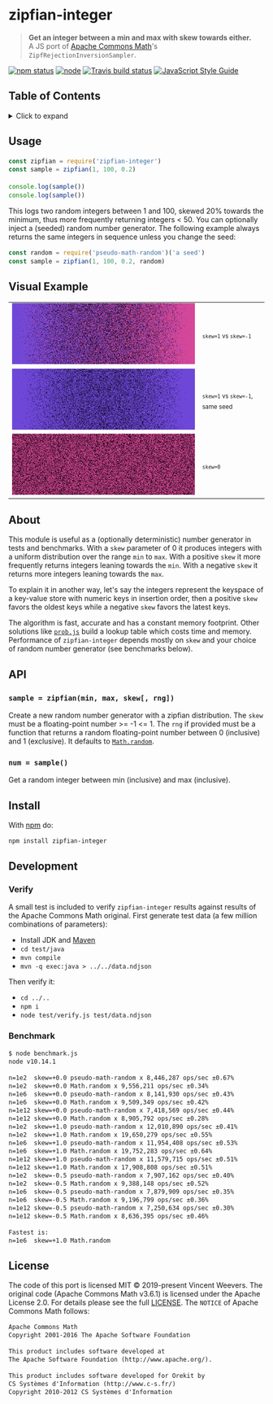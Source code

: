 # zipfian-integer

> **Get an integer between a min and max with skew towards either.**  
> A JS port of [Apache Commons Math](http://commons.apache.org/math/)'s `ZipfRejectionInversionSampler`.

[![npm status](http://img.shields.io/npm/v/zipfian-integer.svg)](https://www.npmjs.org/package/zipfian-integer)
[![node](https://img.shields.io/node/v/zipfian-integer.svg)](https://www.npmjs.org/package/zipfian-integer)
[![Travis build status](https://img.shields.io/travis/vweevers/zipfian-integer.svg?label=travis)](http://travis-ci.org/vweevers/zipfian-integer)
[![JavaScript Style Guide](https://img.shields.io/badge/code_style-standard-brightgreen.svg)](https://standardjs.com)

## Table of Contents

<details><summary>Click to expand</summary>

- [Usage](#usage)
- [Visual Example](#visual-example)
- [About](#about)
- [API](#api)
- [Install](#install)
- [Development](#development)
- [License](#license)

</details>

## Usage

```js
const zipfian = require('zipfian-integer')
const sample = zipfian(1, 100, 0.2)

console.log(sample())
console.log(sample())
```

This logs two random integers between 1 and 100, skewed 20% towards the minimum, thus more frequently returning integers &lt; 50. You can optionally inject a (seeded) random number generator. The following example always returns the same integers in sequence unless you change the seed:

```js
const random = require('pseudo-math-random')('a seed')
const sample = zipfian(1, 100, 0.2, random)
```

## Visual Example

<table>
<tr>
  <td><img src="img/1.png" /></td>
  <td><sub><code>skew=1</code> vs <code>skew=-1</code></sub></td>
</tr>
<tr>
  <td><img src="img/2.png" /></td>
  <td><sub><code>skew=1</code> vs <code>skew=-1</code>, same seed</sub></td>
</tr>
<tr>
  <td><img src="img/3.png" /></td>
  <td><sub><code>skew=0</code></sub></td>
</tr>
</table>

## About

This module is useful as a (optionally deterministic) number generator in tests and benchmarks. With a `skew` parameter of 0 it produces integers with a uniform distribution over the range `min` to `max`. With a positive `skew` it more frequently returns integers leaning towards the `min`. With a negative `skew` it returns more integers leaning towards the `max`.

To explain it in another way, let's say the integers represent the keyspace of a key-value store with numeric keys in insertion order, then a positive `skew` favors the oldest keys while a negative `skew` favors the latest keys.

The algorithm is fast, accurate and has a constant memory footprint. Other solutions like [`prob.js`](https://github.com/bramp/prob.js) build a lookup table which costs time and memory. Performance of `zipfian-integer` depends mostly on `skew` and your choice of random number generator (see benchmarks below).

## API

### `sample = zipfian(min, max, skew[, rng])`

Create a new random number generator with a zipfian distribution. The `skew` must be a floating-point number >= -1 &lt;= 1. The `rng` if provided must be a function that returns a random floating-point number between 0 (inclusive) and 1 (exclusive). It defaults to [`Math.random`](https://developer.mozilla.org/en-US/docs/Web/JavaScript/Reference/Global_Objects/Math/random).

### `num = sample()`

Get a random integer between min (inclusive) and max (inclusive).

## Install

With [npm](https://npmjs.org) do:

```
npm install zipfian-integer
```

## Development

### Verify

A small test is included to verify `zipfian-integer` results against results of the Apache Commons Math original. First generate test data (a few million combinations of parameters):

- Install JDK and [Maven](https://maven.apache.org/)
- `cd test/java`
- `mvn compile`
- `mvn -q exec:java > ../../data.ndjson`

Then verify it:

- `cd ../..`
- `npm i`
- `node test/verify.js test/data.ndjson`

### Benchmark

```
$ node benchmark.js
node v10.14.1

n=1e2  skew=+0.0 pseudo-math-random x 8,446,287 ops/sec ±0.67%
n=1e2  skew=+0.0 Math.random x 9,556,211 ops/sec ±0.34%
n=1e6  skew=+0.0 pseudo-math-random x 8,141,930 ops/sec ±0.43%
n=1e6  skew=+0.0 Math.random x 9,509,349 ops/sec ±0.42%
n=1e12 skew=+0.0 pseudo-math-random x 7,418,569 ops/sec ±0.44%
n=1e12 skew=+0.0 Math.random x 8,905,792 ops/sec ±0.28%
n=1e2  skew=+1.0 pseudo-math-random x 12,010,890 ops/sec ±0.41%
n=1e2  skew=+1.0 Math.random x 19,650,279 ops/sec ±0.55%
n=1e6  skew=+1.0 pseudo-math-random x 11,954,408 ops/sec ±0.53%
n=1e6  skew=+1.0 Math.random x 19,752,283 ops/sec ±0.64%
n=1e12 skew=+1.0 pseudo-math-random x 11,579,715 ops/sec ±0.51%
n=1e12 skew=+1.0 Math.random x 17,908,808 ops/sec ±0.51%
n=1e2  skew=-0.5 pseudo-math-random x 7,907,162 ops/sec ±0.40%
n=1e2  skew=-0.5 Math.random x 9,388,148 ops/sec ±0.52%
n=1e6  skew=-0.5 pseudo-math-random x 7,879,909 ops/sec ±0.35%
n=1e6  skew=-0.5 Math.random x 9,196,799 ops/sec ±0.36%
n=1e12 skew=-0.5 pseudo-math-random x 7,250,634 ops/sec ±0.30%
n=1e12 skew=-0.5 Math.random x 8,636,395 ops/sec ±0.46%

Fastest is:
n=1e6  skew=+1.0 Math.random
```

## License

The code of this port is licensed MIT © 2019-present Vincent Weevers. The original code (Apache Commons Math v3.6.1) is licensed under the Apache License 2.0. For details please see the full [LICENSE](LICENSE). The `NOTICE` of Apache Commons Math follows:

```
Apache Commons Math
Copyright 2001-2016 The Apache Software Foundation

This product includes software developed at
The Apache Software Foundation (http://www.apache.org/).

This product includes software developed for Orekit by
CS Systèmes d'Information (http://www.c-s.fr/)
Copyright 2010-2012 CS Systèmes d'Information
```
